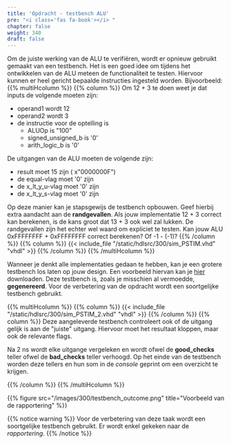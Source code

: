 ```yaml
---
title: 'Opdracht - testbench ALU'
pre: "<i class='fas fa-book'></i> "
chapter: false
weight: 340
draft: false
---
```


Om de juiste werking van de ALU te verifiëren, wordt er opnieuw gebruikt gemaakt van een testbench. Het is een goed idee om tijdens het ontwikkelen van de ALU meteen de functionaliteit te testen. Hiervoor kunnen er heel gericht bepaalde instructies ingesteld worden. Bijvoorbeeld:
{{% multiHcolumn %}}
{{% column %}}
Om 12 + 3 te doen weet je dat inputs de volgende moeten zijn:

* operand1 wordt 12
* operand2 wordt 3
* de instructie voor de optelling is 
    * ALUOp is "100"
    * signed_unsigned_b is '0'
    * arith_logic_b is '0'

De uitgangen van de ALU moeten de volgende zijn:

* result moet 15 zijn ( x"0000000F")
* de equal-vlag moet '0' zijn
* de x_lt_y_u-vlag moet '0' zijn
* de x_lt_y_s-vlag moet '0' zijn

Op deze manier kan je stapsgewijs de testbench opbouwen. Geef hierbij extra aandacht aan de **randgevallen**. Als jouw implementatie 12 + 3 correct kan berekenen, is de kans groot dat 13 + 3 ook wel zal lukken. De randgevallen zijn het echter wel waard om expliciet te testen. Kan jouw ALU 0xFFFFFFFF + 0xFFFFFFFF correct berekenen? Of -1 - (-1)?
{{% /column %}}
{{% column %}}
{{< include_file "/static/hdlsrc/300/sim_PSTIM.vhd" "vhdl" >}}
{{% /column %}}
{{% /multiHcolumn %}}


Wanneer je denkt alle implementaties gedaan te hebben, kan je een grotere testbench los laten op jouw design. Een voorbeeld hiervan kan je <a href="/hdlsrc/300/alu_tb.vhd" download>hier</a> downloaden. Deze testbench is, zoals je misschien al vermoedde, **gegenereerd**. Voor de verbetering van de opdracht wordt een soortgelijke testbench gebruikt.

{{% multiHcolumn %}}
{{% column %}}
{{< include_file "/static/hdlsrc/300/sim_PSTIM_2.vhd" "vhdl" >}}
{{% /column %}}
{{% column %}}
Deze aangeleverde testbench controleert ook of de uitgang gelijk is aan de "juiste" uitgang. Hiervoor moet het resultaat kloppen, maar ook de relevante flags.

Na 2&nbsp;ns wordt elke uitgange vergeleken en wordt ofwel de **good_checks** teller ofwel de **bad_checks** teller verhoogd. Op het einde van de testbench worden deze tellers en hun som in de *console* geprint om een overzicht te krijgen.

{{% /column %}}
{{% /multiHcolumn %}}

{{% figure src="/images/300/testbench_outcome.png" title="Voorbeeld van de rapportering" %}}

<!-- {{< include_file "/static/hdlsrc/300/alu_tb.vhd" "vhdl" >}} -->
{{% notice warning %}}
Voor de verbetering van deze taak wordt een soortgelijke testbench gebruikt. Er wordt enkel gekeken naar de *rapportering*.
{{% /notice %}}